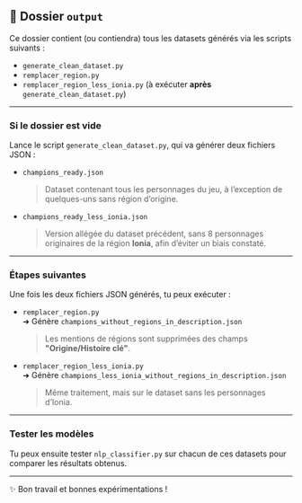 ## 📁 Dossier `output`

Ce dossier contient (ou contiendra) tous les datasets générés via les scripts suivants :

- `generate_clean_dataset.py`
- `remplacer_region.py`
- `remplacer_region_less_ionia.py` (à exécuter **après** `generate_clean_dataset.py`)

---

###  Si le dossier est vide

Lance le script `generate_clean_dataset.py`, qui va générer deux fichiers JSON :

- `champions_ready.json`  
  > Dataset contenant tous les personnages du jeu, à l’exception de quelques-uns sans région d’origine.

- `champions_ready_less_ionia.json`  
  > Version allégée du dataset précédent, sans 8 personnages originaires de la région **Ionia**, afin d’éviter un biais constaté.

---

###  Étapes suivantes

Une fois les deux fichiers JSON générés, tu peux exécuter :

- `remplacer_region.py`  
  ➜ Génère `champions_without_regions_in_description.json`  
  > Les mentions de régions sont supprimées des champs **"Origine/Histoire clé"**.

- `remplacer_region_less_ionia.py`  
  ➜ Génère `champions_less_ionia_without_regions_in_description.json`  
  > Même traitement, mais sur le dataset sans les personnages d’Ionia.

---

###  Tester les modèles

Tu peux ensuite tester `nlp_classifier.py` sur chacun de ces datasets pour comparer les résultats obtenus.

---

✨ Bon travail et bonnes expérimentations !

